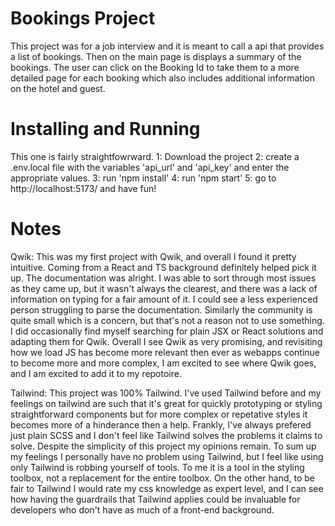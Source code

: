 # Bookings Project
This project was for a job interview and it is meant to call a api that provides a list of bookings. Then on the main page is displays a summary of the bookings. The user can click on the Booking Id to take them to a more detailed page for each booking which also includes additional information on the hotel and guest.

# Installing and Running
This one is fairly straightfowrward.
1: Download the project
2: create a .env.local file with the variables 'api_url' and 'api_key' and enter the appropriate values.
3: run 'npm install'
4: run 'npm start' 
5: go to http://localhost:5173/ and have fun!

# Notes
Qwik: This was my first project with Qwik, and overall I found it pretty intuitive. Coming from a React and TS background definitely helped pick it up. The documentation was alright. I was able to sort through most issues as they came up, but it wasn't always the clearest, and there was a lack of information on typing for a fair amount of it. I could see a less experienced person struggling to parse the documentation. Similarly the community is quite small which is a concern, but that's not a reason not to use something. I did occasionally find myself searching for plain JSX or React solutions and adapting them for Qwik. Overall I see Qwik as very promising, and revisiting how we load JS has become more relevant then ever as webapps continue to become more and more complex, I am excited to see where Qwik goes, and I am excited to add it to my repotoire.

Tailwind: This project was 100% Tailwind. I've used Tailwind before and my feelings on tailwind are such that it's great for quickly prototyping or styling straightforward components but for more complex or repetative styles it becomes more of a hinderance then a help. Frankly, I've always prefered just plain SCSS and I don't feel like Tailwind solves the problems it claims to solve. Despite the simplicity of this project my opinions remain. To sum up my feelings I personally have no problem using Tailwind, but I feel like using only Tailwind is robbing yourself of tools. To me it is a tool in the styling toolbox, not a replacement for the entire toolbox. On the other hand, to be fair to Tailwind I would rate my css knowledge as expert level, and I can see how having the guardrails that Tailwind applies could be invaluable for developers who don't have as much of a front-end background.
